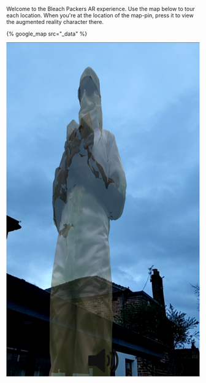 Welcome to the Bleach Packers AR experience. Use the map below to tour each location. 
When you're at the location of the map-pin, press it to view the augmented reality character there.

{% google_map src="_data" %}

![max_pic](./ar.png)